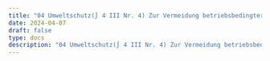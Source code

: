 ```yaml
---
title: "04 Umweltschutz(⌡ 4 III Nr. 4) Zur Vermeidung betriebsbedingter Umweltbelastungen im beruflichen Einwirkungsbereich beitragen"
date: 2024-04-07
draft: false
type: docs
description: "04 Umweltschutz(⌡ 4 III Nr. 4) Zur Vermeidung betriebsbedingter Umweltbelastungen im beruflichen Einwirkungsbereich beitragen description"
---
```


